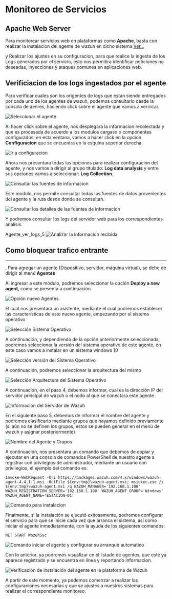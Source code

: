 # Monitoreo de Servicios

## Apache Web Server

Para monitorear servicios web en plataformas como **Apache**, basta con realizar la instalacion del agente de wazuh en dicho sistema [Ver...](https://github.com/hernandopena/Wazuh/blob/a1f9b4870ffc4d6ff81a4ab6dcd14e9dd4281ece/2.%20Instalacion%20Wazuh/Registro_Agente_Linux.md)

y Realizar los ajustes en su configuracion, para que realice la ingesta de los Logs generados por el servicio, esto nos permitira identificar peticiones no deseadas, inyecciones y ataques comunes en aplicaciones web.

## Verificiacion de los logs ingestados por el agente 

Para verificar cuales son los origentes de logs que estan siendo entregados por cada uno de los agentes de wazuh, podemos consultarlo desde la consola de aenres, haciendo click sobre el agente que vamos a veriricar.

![Seleccionar el agente](https://github.com/hernandopena/Wazuh/blob/304d4c4733cfb9f654778dec54ea7ee69b51a40b/2.%20Instalacion%20Wazuh/imagenes/Agente_ver_logs_1.jpg)

Al hacer click sobre el agente, nos desplegara la informacion recolectada y que es procesada de acuerdo a los modulos cargaso o componentes configurados; en esta ventana, vamos a hacer click en la opcion **Configuracion** que se encuentra en la esquina superior derecha.

![Ir a configuracion](https://github.com/hernandopena/Wazuh/blob/304d4c4733cfb9f654778dec54ea7ee69b51a40b/2.%20Instalacion%20Wazuh/imagenes/Agente_ver_logs_2.jpg)

Ahora nos presentara todas las opciones para realizar configuracion del agente, y nos vamos a dirigir al grupo titulado: **Log data analysis** y entre sus opciones vamos a seleccionar: **Log Collection**.

![Consultar las fuentes de informacion](https://github.com/hernandopena/Wazuh/blob/304d4c4733cfb9f654778dec54ea7ee69b51a40b/2.%20Instalacion%20Wazuh/imagenes/Agente_ver_logs_3.jpg)

Este modulo, nos permite consultar todas las fuentes de datos provenientes del agente y la ruta desde donde se consultan.

![Consultar los detalles de las fuentes de informacion](https://github.com/hernandopena/Wazuh/blob/304d4c4733cfb9f654778dec54ea7ee69b51a40b/2.%20Instalacion%20Wazuh/imagenes/Agente_ver_logs_4.jpg)

Y podremos consultar los logs del servidor web para los correspondientes analisis.

Agente_ver_logs_5
![Analizar la informacion recibida](https://github.com/hernandopena/Wazuh/blob/304d4c4733cfb9f654778dec54ea7ee69b51a40b/2.%20Instalacion%20Wazuh/imagenes/Agente_ver_logs_5.jpg)

## Como bloquear trafico entrante





 

------------------------------------------------


,  Para agregar un agente (Dispositivo, servidor, máquina virtual), se debe de dirigir al menú **Agentes**


Al ingresar a este módulo, podremos seleccionar la opción **Deploy a new agent**, como se presenta a continuación

![Opción nuevo Agentes](https://github.com/hernandopena/Wazuh/blob/974cd436841b3a41840e771cb3a3393a4289ad4e/2.%20Instalacion%20Wazuh/imagenes/Opcion_nuevo_agente.jpg)

El cual nos presentara un asistente, mediante el cual podremos establecer las características de este nuevo agente, empezando por el sistema operativo

![Selección Sistema Operativo](https://github.com/hernandopena/Wazuh/blob/7f8ac032d6f7de9d09b21e56101388e88a1cb133/2.%20Instalacion%20Wazuh/imagenes/Nuevo_agente_win_1.jpg)

A continuación, y dependiendo de la opción anteriormente seleccionada, podremos seleccionar la versión del sistema operativo de este agente, en este caso vamos a instalar en un sistema windows 10

![Selección versión del Sistema Operativo](https://github.com/hernandopena/Wazuh/blob/7f8ac032d6f7de9d09b21e56101388e88a1cb133/2.%20Instalacion%20Wazuh/imagenes/Nuevo_agente_win_2.jpg)

A continuación, podremos seleccionar la arquitectura del mismo

![Selección Arquitectura del Sistema Operativo](https://github.com/hernandopena/Wazuh/blob/7f8ac032d6f7de9d09b21e56101388e88a1cb133/2.%20Instalacion%20Wazuh/imagenes/Nuevo_agente_win_3.jpg)

A continuación, en el paso 4, debemos informar, cual es la dirección IP del servidor principal de wazuh o el nodo al que se conectara este agente

![Informacion del Servidor de Wazuh](https://github.com/hernandopena/Wazuh/blob/974cd436841b3a41840e771cb3a3393a4289ad4e/2.%20Instalacion%20Wazuh/imagenes/Nuevo_agente_4.jpg)

En el siguiente paso 5, debemos de informar el nombre del agente y podremos clasificarlo mediante grupos que hayamos definido previamente (si aún no se definen los grupos, estos se pueden generar en el menú de wazuh y asignar posteriormente)

![Nombre del Agente y Grupos](https://github.com/hernandopena/Wazuh/blob/7f8ac032d6f7de9d09b21e56101388e88a1cb133/2.%20Instalacion%20Wazuh/imagenes/Nuevo_agente_win_5.jpg)

A continuación, nos presentara un comando que debemos de copiar y ejecutar en una consola de comandos PowerShell de nuestro agente a registrar con privilegios de administrador, mediante un usuario con privilegios, el ejemplo del comando es:

````
Invoke-WebRequest -Uri https://packages.wazuh.com/4.x/windows/wazuh-agent-4.4.1-1.msi -OutFile ${env:tmp}\wazuh-agent.msi; msiexec.exe /i ${env:tmp}\wazuh-agent.msi /q WAZUH_MANAGER='192.168.1.100' WAZUH_REGISTRATION_SERVER='192.168.1.100' WAZUH_AGENT_GROUP='Windows' WAZUH_AGENT_NAME='ESTACION-01'
````

![Comando para instalacion](https://github.com/hernandopena/Wazuh/blob/7f8ac032d6f7de9d09b21e56101388e88a1cb133/2.%20Instalacion%20Wazuh/imagenes/Nuevo_agente_win_6.jpg)

Finalmente, si la instalación se ejecutó exitosamente, podremos configurar el servicio para que se inicie cada vez que arranca el sistema, así como iniciar el agente inmediatamente, con la ayuda de los siguientes comandos:

```
NET START WazuhSvc
```

![Comando iniciar el agente y configurar su arranque automatico](https://github.com/hernandopena/Wazuh/blob/a1f9b4870ffc4d6ff81a4ab6dcd14e9dd4281ece/2.%20Instalacion%20Wazuh/imagenes/Nuevo_agente_win_7.jpg)

Con lo anterior, ya podremos visualizar en el listado de agentes, que este ya aparece registrado y se encuentra en línea y reportando informacion.

![Verificación de instalación del agente en la plataforma de Wazuh](https://github.com/hernandopena/Wazuh/blob/a1f9b4870ffc4d6ff81a4ab6dcd14e9dd4281ece/2.%20Instalacion%20Wazuh/imagenes/Nuevo_agente_win_8.jpg)



A partir de este momento, ya podemos comenzar a realizar las configuraciones necesarias y que se ajustes a nuestros sistemas para realizar el correspondiente monitoreo.
